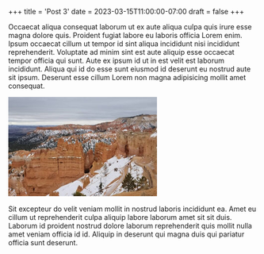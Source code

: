 +++
title = 'Post 3'
date = 2023-03-15T11:00:00-07:00
draft = false
+++

Occaecat aliqua consequat laborum ut ex aute aliqua culpa quis irure esse magna dolore quis.
Proident fugiat labore eu laboris officia Lorem enim. Ipsum occaecat cillum ut tempor id sint aliqua
incididunt nisi incididunt reprehenderit. Voluptate ad minim sint est aute aliquip esse occaecat
tempor officia qui sunt. Aute ex ipsum id ut in est velit est laborum incididunt. Aliqua qui id do
esse sunt eiusmod id deserunt eu nostrud aute sit ipsum. Deserunt esse cillum Lorem non magna
adipisicing mollit amet consequat.

![Bryce Canyon National Park](bryce-canyon.jpg)

Sit excepteur do velit veniam mollit in nostrud laboris incididunt ea. Amet eu cillum ut
reprehenderit culpa aliquip labore laborum amet sit sit duis. Laborum id proident nostrud dolore
laborum reprehenderit quis mollit nulla amet veniam officia id id. Aliquip in deserunt qui magna
duis qui pariatur officia sunt deserunt.

